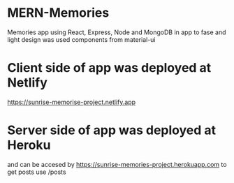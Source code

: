 # MERN-Memories
Memories app using React, Express, Node and MongoDB
in app to fase and light design was used components from material-ui
# Client side of app was deployed at Netlify
https://sunrise-memorise-project.netlify.app

# Server side of app was deployed at Heroku
and can be accesed by 
https://sunrise-memories-project.herokuapp.com
to get posts use /posts
